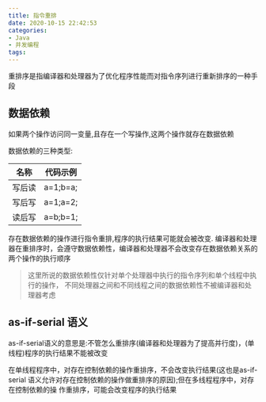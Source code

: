 ```yaml
---
title: 指令重排
date: 2020-10-15 22:42:53
categories:
- Java
- 并发编程
tags:
---
```


重排序是指编译器和处理器为了优化程序性能而对指令序列进行重新排序的一种手段

## 数据依赖

如果两个操作访问同一变量,且存在一个写操作,这两个操作就存在数据依赖

数据依赖的三种类型:

| 名称   | 代码示例 |
| ------ | -------- |
| 写后读 | a=1;b=a; |
| 写后写 | a=1;a=2; |
| 读后写 | a=b;b=1; |

存在数据依赖的操作进行指令重排,程序的执行结果可能就会被改变. 编译器和处理器在重排序时，会遵守数据依赖性，编译器和处理器不会改变存在数据依赖关系的两个操作的执行顺序

> 这里所说的数据依赖性仅针对单个处理器中执行的指令序列和单个线程中执行的操作， 不同处理器之间和不同线程之间的数据依赖性不被编译器和处理器考虑

## as-if-serial 语义

as-if-serial语义的意思是:不管怎么重排序(编译器和处理器为了提高并行度)，(单线程)程序的执行结果不能被改变

<!--more-->
在单线程程序中，对存在控制依赖的操作重排序，不会改变执行结果(这也是as-if-serial 语义允许对存在控制依赖的操作做重排序的原因);但在多线程程序中，对存在控制依赖的操 作重排序，可能会改变程序的执行结果
